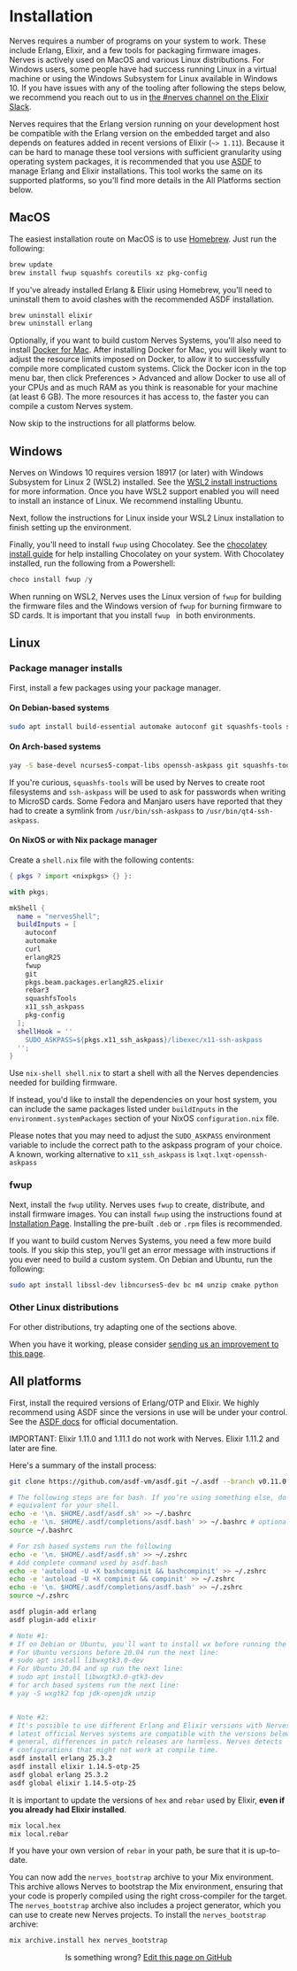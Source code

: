# Installation

Nerves requires a number of programs on your system to work. These include
Erlang, Elixir, and a few tools for packaging firmware images. Nerves is
actively used on MacOS and various Linux distributions. For Windows users, some
people have had success running Linux in a virtual machine or using the Windows
Subsystem for Linux available in Windows 10. If you have issues with any of the
tooling after following the steps below, we recommend you reach out to us in
[the #nerves channel on the Elixir
Slack](https://elixir-slackin.herokuapp.com/).

Nerves requires that the Erlang version running on your development host be
compatible with the Erlang version on the embedded target and also depends on
features added in recent versions of Elixir (`~> 1.11`). Because it can be hard
to manage these tool versions with sufficient granularity using operating system
packages, it is recommended that you use [ASDF](https://github.com/asdf-vm/asdf)
to manage Erlang and Elixir installations. This tool works the same on its
supported platforms, so you'll find more details in the All Platforms section
below.

## MacOS

The easiest installation route on MacOS is to use [Homebrew](https://brew.sh).
Just run the following:

```bash
brew update
brew install fwup squashfs coreutils xz pkg-config
```

If you've already installed Erlang & Elixir using Homebrew, you'll need to
uninstall them to avoid clashes with the recommended ASDF installation.

```bash
brew uninstall elixir
brew uninstall erlang
```

Optionally, if you want to build custom Nerves Systems, you'll also need to
install [Docker for Mac](https://www.docker.com/docker-mac). After installing
Docker for Mac, you will likely want to adjust the resource limits imposed on
Docker, to allow it to successfully compile more complicated custom systems.
Click the Docker icon in the top menu bar, then click Preferences > Advanced and
allow Docker to use all of your CPUs and as much RAM as you think is reasonable
for your machine (at least 6 GB). The more resources it has access to, the
faster you can compile a custom Nerves system.

Now skip to the instructions for all platforms below.

## Windows

Nerves on Windows 10 requires version 18917 (or later) with Windows Subsystem
for Linux 2 (WSL2) installed. See the [WSL2 install
instructions](https://docs.microsoft.com/en-us/windows/wsl/wsl2-install) for
more information. Once you have WSL2 support enabled you will need to install an
instance of Linux. We recommend installing Ubuntu.

Next, follow the instructions for Linux inside your WSL2 Linux installation to
finish setting up the environment.

Finally, you'll need to install `fwup` using Chocolatey. See the [chocolatey
install guide](https://chocolatey.org/install) for help installing Chocolatey on
your system. With Chocolatey installed, run the following from a Powershell:

```powershell
choco install fwup /y
```

When running on WSL2, Nerves uses the Linux version of `fwup` for building the
firmware files and the Windows version of `fwup` for burning firmware to SD
cards. It is important that you install `fwup ` in both environments.

## Linux


### Package manager installs
First, install a few packages using your package manager.

#### On Debian-based systems

```bash
sudo apt install build-essential automake autoconf git squashfs-tools ssh-askpass pkg-config curl libmnl-dev
```

#### On Arch-based systems

```bash
yay -S base-devel ncurses5-compat-libs openssh-askpass git squashfs-tools curl
```

If you're curious, `squashfs-tools` will be used by Nerves to create root
filesystems and `ssh-askpass` will be used to ask for passwords when writing to
MicroSD cards. Some Fedora and Manjaro users have reported that they had to create a symlink
from `/usr/bin/ssh-askpass` to `/usr/bin/qt4-ssh-askpass`.

#### On NixOS or with Nix package manager

Create a `shell.nix` file with the following contents:

```nix
{ pkgs ? import <nixpkgs> {} }:

with pkgs;

mkShell {
  name = "nervesShell";
  buildInputs = [
    autoconf
    automake
    curl
    erlangR25
    fwup
    git
    pkgs.beam.packages.erlangR25.elixir
    rebar3
    squashfsTools
    x11_ssh_askpass
    pkg-config
  ];
  shellHook = ''
    SUDO_ASKPASS=${pkgs.x11_ssh_askpass}/libexec/x11-ssh-askpass
  '';
}
```

Use `nix-shell shell.nix` to start a shell with all the Nerves dependencies
needed for building firmware.

If instead, you'd like to install the dependencies on your host system, you can
include the same packages listed under `buildInputs` in the
`environment.systemPackages` section of your NixOS `configuration.nix` file.

Please notes that you may need to adjust the `SUDO_ASKPASS` environment
variable to include the correct path to the askpass program of your choice. A
known, working alternative to `x11_ssh_askpass` is `lxqt.lxqt-openssh-askpass`


### fwup
Next, install the `fwup` utility. Nerves uses `fwup` to create, distribute, and
install firmware images. You can install `fwup` using the instructions found at
[Installation Page](https://github.com/fwup-home/fwup#installing). Installing the
pre-built `.deb` or `.rpm` files is recommended.

If you want to build custom Nerves Systems, you need a few more build tools. If
you skip this step, you'll get an error message with instructions if you ever
need to build a custom system. On Debian and Ubuntu, run the following:

```bash
sudo apt install libssl-dev libncurses5-dev bc m4 unzip cmake python
```

### Other Linux distributions

For other distributions, try adapting one of the sections above.

When you have it working, please consider [sending us an improvement to this
page](https://github.com/nerves-project/nerves/blob/main/docs/Installation.md).

## All platforms

First, install the required versions of Erlang/OTP and Elixir. We highly
recommend using ASDF since the versions in use will be under your control. See
the [ASDF docs](https://asdf-vm.com/#/core-manage-asdf) for official
documentation.

IMPORTANT: Elixir 1.11.0 and 1.11.1 do not work with Nerves. Elixir 1.11.2 and
later are fine.

Here's a summary of the install process:

```bash
git clone https://github.com/asdf-vm/asdf.git ~/.asdf --branch v0.11.0

# The following steps are for bash. If you’re using something else, do the
# equivalent for your shell.
echo -e '\n. $HOME/.asdf/asdf.sh' >> ~/.bashrc
echo -e '\n. $HOME/.asdf/completions/asdf.bash' >> ~/.bashrc # optional
source ~/.bashrc

# For zsh based systems run the following
echo -e '\n. $HOME/.asdf/asdf.sh' >> ~/.zshrc
# Add complete command used by asdf.bash
echo -e 'autoload -U +X bashcompinit && bashcompinit' >> ~/.zshrc
echo -e 'autoload -U +X compinit && compinit' >> ~/.zshrc
echo -e '\n. $HOME/.asdf/completions/asdf.bash' >> ~/.zshrc
source ~/.zshrc

asdf plugin-add erlang
asdf plugin-add elixir

# Note #1:
# If on Debian or Ubuntu, you'll want to install wx before running the next line:
# For Ubuntu versions before 20.04 run the next line:
# sudo apt install libwxgtk3.0-dev
# For Ubuntu 20.04 and up run the next line:
# sudo apt install libwxgtk3.0-gtk3-dev
# for arch based systems run the next line:
# yay -S wxgtk2 fop jdk-openjdk unzip


# Note #2:
# It's possible to use different Erlang and Elixir versions with Nerves. The
# latest official Nerves systems are compatible with the versions below. In
# general, differences in patch releases are harmless. Nerves detects
# configurations that might not work at compile time.
asdf install erlang 25.3.2
asdf install elixir 1.14.5-otp-25
asdf global erlang 25.3.2
asdf global elixir 1.14.5-otp-25
```

It is important to update the versions of `hex` and `rebar` used by Elixir,
**even if you already had Elixir installed**.

```bash
mix local.hex
mix local.rebar
```

If you have your own version of `rebar` in your path, be sure that it is
up-to-date.

You can now add the `nerves_bootstrap` archive to your Mix environment. This
archive allows Nerves to bootstrap the Mix environment, ensuring that your code
is properly compiled using the right cross-compiler for the target. The
`nerves_bootstrap` archive also includes a project generator, which you can use
to create new Nerves projects. To install the `nerves_bootstrap` archive:

```bash
mix archive.install hex nerves_bootstrap
```

<p align="center">
Is something wrong?
<a href="https://github.com/nerves-project/nerves/edit/main/docs/Installation.md">
Edit this page on GitHub
</a>
</p>
